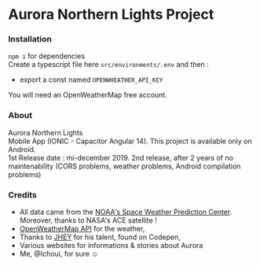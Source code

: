 # Aurora Northern Lights Project

### Installation
`npm i` for dependencies
<br> Create a typescript file here `src/environments/.env` and then :
- export a const named `OPENWHEATHER_API_KEY`

You will need an OpenWeatherMap free account.


### About 
Aurora Northern Lights
<br>
Mobile App (IONIC - Capacitor Angular 14).
This project is available only on Android. 
<br>
1st Release date : mi-december 2019.
2nd release, after 2 years of no maintenability (CORS problems, weather problems, Android compilation problems)


### Credits 
- All data came from the [NOAA's Space Weather Prediction Center](https://www.swpc.noaa.gov/). Moreover, thanks to NASA's ACE satellite !
- [OpenWeatherMap API](https://openweathermap.org/api/one-call-api#data) for the weather, 
- Thanks to [JHEY](https://codepen.io/jh3y/pen/JKddVx) for his talent, found on Codepen,
- Various websites for informations & stories about Aurora
- Me, @Ichoui, for sure ☺
